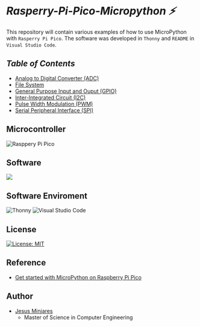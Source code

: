 # ***Rasperry-Pi-Pico-Micropython :zap:***
This repository will contain various examples of how to use MicroPython with `Rasperry Pi Pico`. The software was developed in `Thonny` and `README` in `Visual Studio Code`. 
## ***Table of Contents***
  * [Analog to Digital Converter (ADC)](https://github.com/jminjares4/Rasperry-Pi-Pico-Micropython/tree/main/Analog%20to%20Digital%20Converter%20(ADC))
  * [File System](https://github.com/jminjares4/Rasperry-Pi-Pico-Micropython/tree/main/File-system)
  * [General Purpose Input and Ouput (GPIO)](https://github.com/jminjares4/Rasperry-Pi-Pico-Micropython/tree/main/General%20Purpose%20Input%20and%20Output%20(GPIO))
  * [Inter-Integrated Circuit (I2C)](https://github.com/jminjares4/Rasperry-Pi-Pico-Micropython/tree/main/Inter-Integrated%20Circuit%20(I2C))
  * [Pulse Width Modulation (PWM)](https://github.com/jminjares4/Rasperry-Pi-Pico-Micropython/tree/main/Pulse%20Width%20Modulation%20(PWM))
  * [Serial Peripheral Interface (SPI)](https://github.com/jminjares4/Rasperry-Pi-Pico-Micropython/tree/main/Serial%20Peripheral%20Interface%20(SPI))
## **Microcontroller**
![Rasppery Pi Pico](https://img.shields.io/static/v1?&message=Pico&color=A22846&logo=Raspberry+Pi&logoColor=FFFFFF&label=)
## **Software**
![](https://img.shields.io/badge/Code-Python-informational?style=flat&logo=Python&color=764ABC)

## **Software Enviroment**
![Thonny](https://img.shields.io/static/v1?label=&message=Thonny&color=black&style=flat&logo=data:image/png;base64,iVBORw0KGgoAAAANSUhEUgAAAQAAAAEACAMAAABrrFhUAAABX1BMVEUAAAAAAAAAAAAAAAAAAAAAAAAAAAAAAAAAAAAAAAAAAAAAAAAAAAAAAAAAAAAAAAAAAAAAAAAAAAAAAAAAAAAAAAAAAAAAAAAAAAAAAAAAAAAAAAAAAAAAAAAAAAAAAAAAAAAAAAAAAAAAAAAAAAAAAAAAAAAAAAAAAAAAAAAAAAAAAAAAAAAAAAAAAAAAAAAAAAAAAAAAAAAAAAAAAAAAAAAAAAAAAAAAAAAAAAAAAAAAAAAAAAAAAAAAAAAAAAATExMUFBQZGRkmJiYrKys7OztAQEBDQ0NPT09SUlJTU1NVVVVcXFxfX19gYGBiYmJjY2Nubm5vb2%2Benp6goKClpaWmpqanp6eoqKipqamvr6%2BwsLC2tra8vLy%2Bvr6%2Fv7%2FAwMDDw8PT09Pb29vu7u7v7%2B%2Fw8PDx8fHy8vLz8%2FP09PT19fX29vb39%2Ff4%2BPj5%2Bfn6%2Bvr7%2B%2Fv9%2Ff3%2B%2Fv7%2F%2F%2F8AqkeJAAAAP3RSTlMABQsUFhkbHiAlLS8zamxtbm9wc3d4enx9fqSmrK2uuLu8v8PKy8zN0dbh4uTm5%2Bjq7e7v8%2FT19%2Fj5%2Bvv8%2Ff5hmO3tAAAHoUlEQVR42uzBQQEAEBAAMMBb%2F7RagNuWTgEAAAAAAAAAAAAAAMoYJYXV5mLvPLzT5qEo3gBfd0v3Xk5366Yz1A6Fh6F77733zvL%2Ff76D%2BUZ87RxxOfRomNs9kvB%2B6Ery05O099i5c8f2VivFfO%2B3npR%2FNFF1uIHn%2Fli1bd%2FxuizQjjHXgk6CPDYZnD8fhpkfU01B7XQuaAxSpTUGBKD%2BsWL1igr83aBBo06XdfbFvQAUP6amGk2RZuNCAM2ZUPvyddDltvS0XlP81QkhNXi8t1%2F%2FijP69iCSrjwt4Y%2FtUL03fMwQr1rvEwK%2BFgA7JVH7at5r%2FfX69uIckBjGzOihiMikjvjXSFcXX%2BKrRg58pJR%2B6wJQPi0i0eO5WLd0WWB9N%2F73sX7p6gQ9EXkY69dvTcNgyRdp%2F47166GmidDSSZErsX69b%2BFUuAgAYCK0ewnKMQtAvKgD8DhsZSdIxIs6pCN6GAbhtUYPvv3BmEG7kvdf20Towdc4%2FgovGjjwkRKaWLtEm9ZI%2F7qRmrcMQc2p88Hksb3rtKZEdw4fAASZm1vQHzg%2BDnMAVEFDkGZr7QQPwPKgQZWqOiXWzAHQwObsssYRAD6%2Buq7tOQBqRQKwspkFEBZqIa%2BeApDMf4JCAQhSAB4WDsDSMAVgGixQDABXIIcXFs0C7Zk0gML1AfK2aADAAnIHLFA4ADcK3gcggGAEYGSB4lQCIoAIADhfCYgWeAgWUFafTFTdAjCNANTpth1j1lsA5sIhmXDdaT0AmAuHbMp9je0WgLlwoF50SSqJLrehEtBeAHcYAOsls%2Bq03nILyA3GAt6Cdcf3WAlYAAClswtXnh9amUcGCyCAQJlGbU%2BnUkgyWSQA29PjJgBwzALuL6XwAEp%2BDgDPdgvc7d8CS2s5ANa7OBEinp%2BbZdunwrNoAS6DUnf%2BYQgBQBY1cP5xGIm9dSeLWqpzCZEEQHvGHQArYRRsqS0AlrHcAtuzo6DUiOXkadsBjEvW0j6xnPzQcguU%2FOwoKB4BoGUlAJjXoaXXExYQyy2A87ppnNc5CQDCkbtpS9eVyBBA6Ex5QGLpQAngjuUAIBzsA0Mlsrdu9QFXYhJAe8YBAMy0BpFdgQ%2BQ0PEyQQSAH2AZAH5ag8jwAyRwBoCwAMSxPkBYCwgiGwEYWWAEYGSBYgLIO56pOBbIO7IpmMQiOhcBRNJV%2FZSAoIjOXQs8FJV2jLkGAB%2BG8AgmPK7qyHLnLIAJhCTy7BFMv15fTRg0jlYrNgIgEiIXX%2F6Mc%2FXraSRdnaw6ZQFYSLn4ai5eVN9v9pxwcKmpS4MkAGwz7avv8sPHVhBsNHZpkLQA5JBitT53pKsTGypW751GAIRmOjArsHD3PFiAJmDorKDkZ9eGxes3j0xo9pJJpfWwNIiD2nr1VtNZmsD880gSbTJ%2BXaRZVgKQZzGvjz0bNDZriZQo96irmUn0Q3EEU%2FTge4z6FEE%2FYNG6CAKQ%2B5km%2FiiStDofY9ATU%2FoBmNYR5R6wwwLaNyjbCjqwxcYEALA23C%2BAt%2Bn57mJHj3VmckfD8C%2BtUSse7QJil5Xy4LXOdC6BwwYBuBIPAOAaflBPF%2F5LiTUW6QmmO%2FpNgOkdcqkXSyqm4fA83FoZPZ7HoUD%2FPjN%2BqRfP3MAPktqCQ7fgJLNLcM6sQQX2kOHs9GuBKzGuD%2B%2FJO8nsaFMSvUiZQBJ5JgJ42C8AtM1ic5ulB3su%2BIJjob5NNkS5B1FSUVcc6deZyfQCNWMAYMEPCaClaDSVDSe6BGZjw6prBy%2F54tOomxsit7AXCMxJCd4ZPgDQNniANggAnxJEC0T9MGuIPAMAoZ0pQaKuDBpN9AMBWJkSJI6fA2Zy30QLlM7yu0D52lKDN5qtbBK7QCEnCNHYudFsu%2FC7QPnj5wzeaDaeA%2BBsP1ss7lLRGLvRrOTnAPAGO3%2FPyo1mS2sAALsAwgL0RjNTzw5olgc%2Fg5OqyDb1%2BIz64FssuCIEO88P4SdC%2BgHwx2dQ0XwY9PnJZgCQRNENQIMFyFlNqe5aHyBvKADLxKk%2BgH%2B02y6u9QHkRGg%2Fn3Uw2QL8XtMTZNbBfADcRGjpBT7rYLAF%2BCebLUJkHYwFQCyMgMpn%2BKyD%2BVNhWBosq07glDtYiGQvgBqkxVUN2hMxLCMGFrhLWsDPWkA8ReI1M3esGQTgrQoAaDxnddhXJF4z44ZvjAVwTA%2F6yaRiOFJTJF4zyDxzAFxTH6SGbym1ojwuXd0D06w3xwJv0y8tVGOrq1eUMfEafU%2BPG6fLRlYKt%2FoDEKhXlDHxikuja8ytFA6GvM8KywqTD9htb6UwDaAUwBgwLdIwpVqaz9fzKU44sTL5KoG9J6jwAHAh6VNLJLR30yBvARxpOuI%2BAPMvc%2BND4bEZuzKMY%2FQVOlfH9wG4jGCOBfzsTQH%2BMNoNQG7%2FTo80CFmfvOxdEd4w2g1AlocLxwCErFPrF94W0lLn6th2gzeSfOwgZM0qn4b7Yvp6SiHajfF30rBXJvHtpge5JwNvJeIvzeLbjdn3UvHXppEhmX8z2dr%2FL85b%2Byfajfl301WqvasT11UGbzc8ZPPFh8RD%2Frv9%2BRAAAIABAORvPYr9MmisshIAAAAAAAAAAAAAAABAAA1l6GG856WAAAAAAElFTkSuQmCC)
![Visual Studio Code](https://img.shields.io/badge/Visual_Studio_Code-0078D4?style=flat&logo=visual%20studio%20code&logoColor=white)

## **License**
[![License: MIT](https://img.shields.io/badge/License-MIT-yellow.svg)](https://opensource.org/licenses/MIT)
## **Reference**
 -  [Get started with MicroPython on Raspberry Pi Pico](https://www.amazon.com/Get-Started-MicroPython-Raspberry-Pico/dp/1912047861/ref=asc_df_1912047861/?tag=hyprod-20&linkCode=df0&hvadid=508251227705&hvpos=&hvnetw=g&hvrand=15344144133949863044&hvpone=&hvptwo=&hvqmt=&hvdev=c&hvdvcmdl=&hvlocint=&hvlocphy=9028679&hvtargid=pla-1153004827424&psc=1)
## **Author**
* [Jesus Minjares](https://github.com/jminjares4)
  * Master of Science in Computer Engineering
